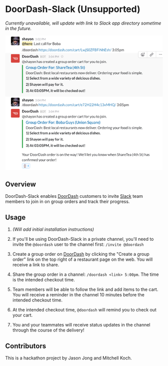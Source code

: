# DoorDash-Slack (Unsupported)

*Currently unavailable, will update with link to Slack app directory sometime in the future.*

![Screenshot](/screenshot1.png?raw=true "Screenshot")

## Overview

DoorDash-Slack enables [DoorDash](https://www.doordash.com/) customers to invite [Slack](https://slack.com/) team members to join in on group orders and track their progress.

## Usage

1. *(Will add initial installation instructions)*

2. If you'll be using DoorDash-Slack in a private channel, you'll need to invite the `@doordash` user to the channel first: `/invite @doordash`

3. Create a group order on [DoorDash](https://www.doordash.com/) by clicking the "Create a group order" link on the top right of a restaurant page on the web. You will receive a link to share.

4. Share the group order in a channel: `/doordash <link> 5:00pm`. The time is the intended checkout time.

5. Team members will be able to follow the link and add items to the cart. You will receive a reminder in the channel 10 minutes before the intended checkout time.

6. At the intended checkout time, `@doordash` will remind you to check out your cart.

7. You and your teammates will receive status updates in the channel through the course of the delivery!

## Contributors

This is a hackathon project by Jason Jong and Mitchell Koch.
